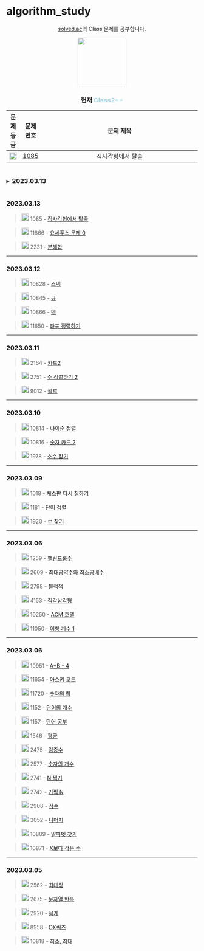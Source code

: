 # algorithm_study

<div align="center">
<p><a href="https://solved.ac/class">solved.ac</a>의 Class 문제를 공부합니다.</p>
<img src="https://static.solved.ac/class/c2s.svg" height="128px" width="128px" />
<h3>현재 <span style="font-weight: 800; color: lightblue;">Class2++</span></h3>
</div>

<table style="table-layout: fixed;">
  <thead>
    <tr>
      <th>문제 등급</th>
      <th>문제 번호</th>
      <th>문제 제목</th>
    </tr>
  </thead>
  <tbody>
    <tr>
      <td align="center" style="">
        <img src="https://static.solved.ac/tier_small/3.svg" height="19px" width="19px" />
      </td>
      <td align="center" style="">
        <a href="https://www.acmicpc.net/problem/1085">1085</a>
      </td>
      <td align="center" style="width: 100%;">직사각형에서 탈출</td>
    </tr>
  </tbody>
</table>

<details>
  <summary><h3 style="display: inline-block">2023.03.13</h3></summary>
  <div markdown="1">
    <table>
      <thead>
        <tr>
          <th style="width: 33%">문제 등급</th>
          <th style="width: 33%">문제 번호</th>
          <th style="width: 33%">문제 제목</th>
        </tr>
      </thead>
      <tbody>
        <tr>
          <td style="text-align: center">
            <img src="https://static.solved.ac/tier_small/3.svg" height="19px" width="19px" />
          </td>
          <td style="text-align: center">
            <a href="https://www.acmicpc.net/problem/1085"> 1085 </a>
          </td>
          <td style="width: 100%">직사각형에서 탈출</td>
        </tr>
      </tbody>
    </table>
  </div>
</details>

### 2023.03.13

> <img src="https://static.solved.ac/tier_small/3.svg" height="19px" width="19px" /> 1085 - [직사각형에서 탈출](https://www.acmicpc.net/problem/1085)

> <img src="https://static.solved.ac/tier_small/7.svg" height="19px" width="19px" /> 11866 - [요세푸스 문제 0](https://www.acmicpc.net/problem/11866)

> <img src="https://static.solved.ac/tier_small/4.svg" height="19px" width="19px" /> 2231 - [분해합](https://www.acmicpc.net/problem/2231)

---

### 2023.03.12

> <img src="https://static.solved.ac/tier_small/7.svg" height="19px" width="19px" /> 10828 - [스택](https://www.acmicpc.net/problem/10828)

> <img src="https://static.solved.ac/tier_small/7.svg" height="19px" width="19px" /> 10845 - [큐](https://www.acmicpc.net/problem/10845)

> <img src="https://static.solved.ac/tier_small/7.svg" height="19px" width="19px" /> 10866 - [덱](https://www.acmicpc.net/problem/10866)

> <img src="https://static.solved.ac/tier_small/6.svg" height="19px" width="19px" /> 11650 - [좌표 정렬하기](https://www.acmicpc.net/problem/11650)

---

### 2023.03.11

> <img src="https://static.solved.ac/tier_small/7.svg" height="19px" width="19px" /> 2164 - [카드2](https://www.acmicpc.net/problem/2164)

> <img src="https://static.solved.ac/tier_small/6.svg" height="19px" width="19px" /> 2751 - [수 정렬하기 2](https://www.acmicpc.net/problem/2751)

> <img src="https://static.solved.ac/tier_small/7.svg" height="19px" width="19px" /> 9012 - [괄호](https://www.acmicpc.net/problem/9012)

---

### 2023.03.10

> <img src="https://static.solved.ac/tier_small/6.svg" height="19px" width="19px" /> 10814 - [나이순 정렬](https://www.acmicpc.net/problem/10814)

> <img src="https://static.solved.ac/tier_small/7.svg" height="19px" width="19px" /> 10816 - [숫자 카드 2](https://www.acmicpc.net/problem/10816)

> <img src="https://static.solved.ac/tier_small/6.svg" height="19px" width="19px" /> 1978 - [소수 찾기](https://www.acmicpc.net/problem/1978)

---

### 2023.03.09

> <img src="https://static.solved.ac/tier_small/7.svg" height="19px" width="19px" /> 1018 - [체스판 다시 칠하기](https://www.acmicpc.net/problem/1018)

> <img src="https://static.solved.ac/tier_small/6.svg" height="19px" width="19px" /> 1181 - [단어 정렬](https://www.acmicpc.net/problem/1181)

> <img src="https://static.solved.ac/tier_small/7.svg" height="19px" width="19px" /> 1920 - [수 찾기](https://www.acmicpc.net/problem/1920)

---

### 2023.03.06

> <img src="https://static.solved.ac/tier_small/5.svg" height="19px" width="19px" /> 1259 - [팰린드롬수](https://www.acmicpc.net/problem/1259)

> <img src="https://static.solved.ac/tier_small/5.svg" height="19px" width="19px" /> 2609 - [최대공약수와 최소공배수](https://www.acmicpc.net/problem/2609)

> <img src="https://static.solved.ac/tier_small/4.svg" height="19px" width="19px" /> 2798 - [블랙잭](https://www.acmicpc.net/problem/2798)

> <img src="https://static.solved.ac/tier_small/3.svg" height="19px" width="19px" /> 4153 - [직각삼각형](https://www.acmicpc.net/problem/4153)

> <img src="https://static.solved.ac/tier_small/3.svg" height="19px" width="19px" /> 10250 - [ACM 호텔](https://www.acmicpc.net/problem/10250)

> <img src="https://static.solved.ac/tier_small/5.svg" height="19px" width="19px" /> 11050 - [이항 계수 1](https://www.acmicpc.net/problem/11050)

---

### 2023.03.06

> <img src="https://static.solved.ac/tier_small/sprout.svg" height="19px" width="19px" /> 10951 - [A+B - 4](https://www.acmicpc.net/problem/10951)

> <img src="https://static.solved.ac/tier_small/sprout.svg" height="19px" width="19px" /> 11654 - [아스키 코드](https://www.acmicpc.net/problem/11654)

> <img src="https://static.solved.ac/tier_small/2.svg" height="19px" width="19px" /> 11720 - [숫자의 합](https://www.acmicpc.net/problem/11720)

> <img src="https://static.solved.ac/tier_small/4.svg" height="19px" width="19px" /> 1152 - [단어의 개수](https://www.acmicpc.net/problem/1152)

> <img src="https://static.solved.ac/tier_small/5.svg" height="19px" width="19px" /> 1157 - [단어 공부](https://www.acmicpc.net/problem/1157)

> <img src="https://static.solved.ac/tier_small/5.svg" height="19px" width="19px" /> 1546 - [평균](https://www.acmicpc.net/problem/1546)

> <img src="https://static.solved.ac/tier_small/sprout.svg" height="19px" width="19px" /> 2475 - [검증수](https://www.acmicpc.net/problem/2475)

> <img src="https://static.solved.ac/tier_small/4.svg" height="19px" width="19px" /> 2577 - [숫자의 개수](https://www.acmicpc.net/problem/2577)

> <img src="https://static.solved.ac/tier_small/sprout.svg" height="19px" width="19px" /> 2741 - [N 찍기](https://www.acmicpc.net/problem/2741)

> <img src="https://static.solved.ac/tier_small/2.svg" height="19px" width="19px" /> 2742 - [기찍 N](https://www.acmicpc.net/problem/2742)

> <img src="https://static.solved.ac/tier_small/4.svg" height="19px" width="19px" /> 2908 - [상수](https://www.acmicpc.net/problem/2908)

> <img src="https://static.solved.ac/tier_small/4.svg" height="19px" width="19px" /> 3052 - [나머지](https://www.acmicpc.net/problem/3052)

> <img src="https://static.solved.ac/tier_small/sprout.svg" height="19px" width="19px" /> 10809 - [알파벳 찾기](https://www.acmicpc.net/problem/10809)

> <img src="https://static.solved.ac/tier_small/sprout.svg" height="19px" width="19px" /> 10871 - [X보다 작은 수](https://www.acmicpc.net/problem/10871)

---

### 2023.03.05

> <img src="https://static.solved.ac/tier_small/3.svg" height="19px" width="19px" /> 2562 - [최대값](https://www.acmicpc.net/problem/2562)

> <img src="https://static.solved.ac/tier_small/4.svg" height="19px" width="19px" /> 2675 - [문자열 반복](https://www.acmicpc.net/problem/2675)

> <img src="https://static.solved.ac/tier_small/4.svg" height="19px" width="19px" /> 2920 - [음계](https://www.acmicpc.net/problem/2920)

> <img src="https://static.solved.ac/tier_small/4.svg" height="19px" width="19px" /> 8958 - [OX퀴즈](https://www.acmicpc.net/problem/8958)

> <img src="https://static.solved.ac/tier_small/3.svg" height="19px" width="19px" /> 10818 - [최소, 최대](https://www.acmicpc.net/problem/10818)
